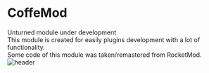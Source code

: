 # CoffeMod
Unturned module under development<br/>
This module is created for easily plugins development with a lot of functionality.<br/>
Some code of this module was taken/remastered from RocketMod.
![header](https://user-images.githubusercontent.com/42337892/89124385-262b1100-d509-11ea-86ea-96df7265fd21.png)
